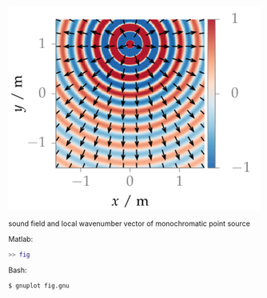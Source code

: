 ![Fig](fig.png)

sound field and local wavenumber vector of monochromatic point source

Matlab:
```Matlab
>> fig
```

Bash:
```Bash
$ gnuplot fig.gnu
```
